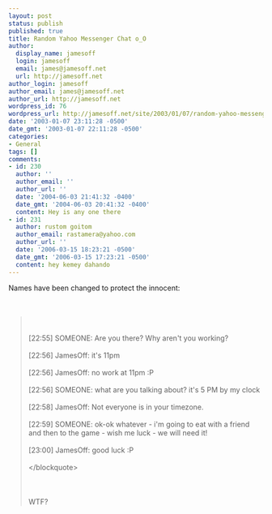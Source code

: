 ```yaml
---
layout: post
status: publish
published: true
title: Random Yahoo Messenger Chat o_O
author:
  display_name: jamesoff
  login: jamesoff
  email: james@jamesoff.net
  url: http://jamesoff.net
author_login: jamesoff
author_email: james@jamesoff.net
author_url: http://jamesoff.net
wordpress_id: 76
wordpress_url: http://jamesoff.net/site/2003/01/07/random-yahoo-messenger-chat-oo/
date: '2003-01-07 23:11:28 -0500'
date_gmt: '2003-01-07 22:11:28 -0500'
categories:
- General
tags: []
comments:
- id: 230
  author: ''
  author_email: ''
  author_url: ''
  date: '2004-06-03 21:41:32 -0400'
  date_gmt: '2004-06-03 20:41:32 -0400'
  content: Hey is any one there
- id: 231
  author: rustom goitom
  author_email: rastamera@yahoo.com
  author_url: ''
  date: '2006-03-15 18:23:21 -0500'
  date_gmt: '2006-03-15 17:23:21 -0500'
  content: hey kemey dahando
---
```

<p>Names have been changed to protect the innocent:<br &#47;><br />
<br &#47;></p>
<blockquote><p><br &#47;><br />
[22:55] SOMEONE: Are you there?  Why aren't you working?<br &#47;><br />
[22:56] JamesOff: it's 11pm<br &#47;><br />
[22:56] JamesOff: no work at 11pm :P<br &#47;><br />
[22:56] SOMEONE: what are you talking about?  it's 5 PM by my clock<br &#47;><br />
[22:58] JamesOff: Not everyone is in your timezone.<br &#47;><br />
[22:59] SOMEONE: ok-ok whatever - i'm going to eat with a friend and then to the game - wish me luck - we will need it!<br &#47;><br />
[23:00] JamesOff: good luck :P<br &#47;><br />
<&#47;blockquote><br &#47;><br />
<br &#47;><br />
WTF?</p>
